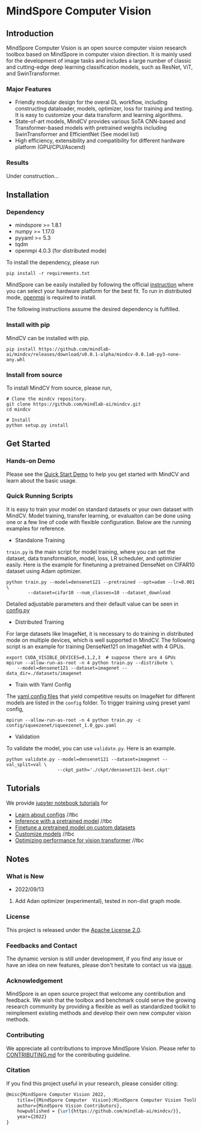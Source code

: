 # MindSpore Computer Vision

## Introduction
MindSpore Computer Vision is an open source computer vision research toolbox based on MindSpore in computer vision direction. It is mainly used for the development of image tasks and includes a large number of classic and cutting-edge deep learning classification models, such as ResNet, ViT, and SwinTransformer.


### Major Features
- Friendly modular design for the overal DL workflow, including constructing dataloader, models, optimizer, loss for training and testing. It is easy to customize your data transform and learning algorithms. 
- State-of-art models, MindCV provides various SoTA CNN-based and Transformer-based models with pretrained weights including SwinTransformer and EfficientNet (See model list) 
- High efficiency, extensibility and compatibility for different hardware platform  (GPU/CPU/Ascend)

### Results

Under construction... 

## Installation

### Dependency

- mindspore >= 1.8.1
- numpy >= 1.17.0
- pyyaml >= 5.3
- tqdm
- openmpi 4.0.3 (for distributed mode) 

To install the dependency, please run
```shell
pip install -r requirements.txt
```

MindSpore can be easily installed by following the official [instruction](https://www.mindspore.cn/install) where you can select your hardware platform for the best fit. To run in distributed mode, [openmpi](https://www.open-mpi.org/software/ompi/v4.0/) is required to install.   

The following instructions assume the desired dependency is fulfilled. 

### Install with pip
MindCV can be installed with pip. 
```shell
pip install https://github.com/mindlab-ai/mindcv/releases/download/v0.0.1-alpha/mindcv-0.0.1a0-py3-none-any.whl
```

### Install from source
To install MindCV from source, please run,
```shell
# Clone the mindcv repository.
git clone https://github.com/mindlab-ai/mindcv.git
cd mindcv

# Install
python setup.py install
```

## Get Started 

### Hands-on Demo
Please see the [Quick Start Demo](quick_tour.ipynb) to help you get started with MindCV and learn about the basic usage. 


### Quick Running Scripts
It is easy to train your model on standard datasets or your own dataset with MindCV. Model training, transfer learning, or evaluaiton can be done using one or a few line of code with flexible configuration. Below are the running examples for reference.  

- Standalone Training

`train.py` is the main script for model training, where you can set the dataset, data transformation, model, loss, LR scheduler, and optimizier easily. Here is the example for finetuning a pretrained DenseNet on CIFAR10 dataset using Adam optimizer.
``` shell
python train.py --model=densenet121 --pretrained --opt=adam --lr=0.001 \
		--dataset=cifar10 --num_classes=10 --dataset_download    
```

Detailed adjustable parameters and their default value can be seen in [config.py](config.py)

- Distributed Training

For large datasets like ImageNet, it is necessary to do training in distributed mode on multiple devices, which is well supported in MindCV. The following script is an example for training DenseNet121 on ImageNet with 4 GPUs.   

```shell
export CUDA_VISIBLE_DEVICES=0,1,2,3  # suppose there are 4 GPUs
mpirun --allow-run-as-root -n 4 python train.py --distribute \
	--model=densenet121 --dataset=imagenet --data_dir=./datasets/imagenet   
```

- Train with Yaml Config

The [yaml config files](config) that yield competitive results on ImageNet for different models are listed in the `config` folder. To trigger training using preset yaml config, 

```shell
mpirun --allow-run-as-root -n 4 python train.py -c config/squeezenet/squeezenet_1.0_gpu.yaml    
```

- Validation

To validate the model, you can use `validate.py`. Here is an example.
```shell
python validate.py --model=densenet121 --dataset=imagenet --val_split=val \
		           --ckpt_path='./ckpt/densenet121-best.ckpt' 
``` 


## Tutorials
We provide [jupyter notebook tutorials](tutorials) for  

- [Learn about configs](tutorials/learn_about_config.ipynb)  //tbc
- [Inference with a pretrained model](tutorials/inference.ipynb) //tbc
- [Finetune a pretrained model on custom datasets](tutorials/finetune.ipynb) 
- [Customize models](tutorials/customize_model.ipynb) //tbc
- [Optimizing performance for vision transformer](tutorials/transformer.ipynb) //tbc


## Notes
### What is New 

- 2022/09/13
1. Add Adan optimizer (experimental), tested in non-dist graph mode. 

### License

This project is released under the [Apache License 2.0](LICENSE.md).

### Feedbacks and Contact

The dynamic version is still under development, if you find any issue or have an idea on new features, please don't hesitate to contact us via [issue](https://github.com/mindlab-ai/mindcv/issues).

### Acknowledgement

MindSpore is an open source project that welcome any contribution and feedback. We wish that the toolbox and benchmark could serve the growing research community by providing a flexible as well as standardized toolkit to reimplement existing methods and develop their own new computer vision methods.

### Contributing

We appreciate all contributions to improve MindSpore Vision. Please refer to [CONTRIBUTING.md](CONTRIBUTING.md) for the contributing guideline.

### Citation

If you find this project useful in your research, please consider citing:

```latex
@misc{MindSpore Computer Vision 2022,
    title={{MindSpore Computer  Vision}:MindSpore Computer Vision Toolbox and Benchmark},
    author={MindSpore Vision Contributors},
    howpublished = {\url{https://github.com/mindlab-ai/mindcv/}},
    year={2022}
}
```

